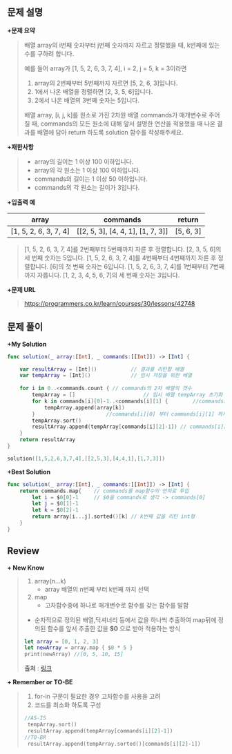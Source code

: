 문제 설명
--------

**\+문제 요약**

> 배열 array의 i번째 숫자부터 j번째 숫자까지 자르고 정렬했을 때, k번째에 있는 수를 구하려 합니다.
>
> 예를 들어 array가 [1, 5, 2, 6, 3, 7, 4], i = 2, j = 5, k = 3이라면
>
> 1. array의 2번째부터 5번째까지 자르면 [5, 2, 6, 3]입니다.
> 2. 1에서 나온 배열을 정렬하면 [2, 3, 5, 6]입니다.
> 3. 2에서 나온 배열의 3번째 숫자는 5입니다.
>
> 배열 array, [i, j, k]를 원소로 가진 2차원 배열 commands가 매개변수로 주어질 때, commands의 모든 원소에 대해 앞서 설명한 연산을 적용했을 때 나온 결과를 배열에 담아 return 하도록 solution 함수를 작성해주세요.

**\+재한사항**
> - array의 길이는 1 이상 100 이하입니다.
> - array의 각 원소는 1 이상 100 이하입니다.
> - commands의 길이는 1 이상 50 이하입니다.
> - commands의 각 원소는 길이가 3입니다.

**\+입출력 예**

array | commands | return
---|---|---
[1, 5, 2, 6, 3, 7, 4] | [[2, 5, 3], [4, 4, 1], [1, 7, 3]] | [5, 6, 3] 

>  [1, 5, 2, 6, 3, 7, 4]를 2번째부터 5번째까지 자른 후 정렬합니다. [2, 3, 5, 6]의 세 번째 숫자는 5입니다.
> [1, 5, 2, 6, 3, 7, 4]를 4번째부터 4번째까지 자른 후 정렬합니다. [6]의 첫 번째 숫자는 6입니다.
> [1, 5, 2, 6, 3, 7, 4]를 1번째부터 7번째까지 자릅니다. [1, 2, 3, 4, 5, 6, 7]의 세 번째 숫자는 3입니다.

**+문제 URL**

>https://programmers.co.kr/learn/courses/30/lessons/42748



문제 풀이
---------

**\+My Solution**

```swift
func solution(_ array:[Int], _ commands:[[Int]]) -> [Int] {

    var resultArray = [Int]()			// 결과를 리턴할 배열
    var tempArray = [Int]()				// 임시 저장을 위한 배열
    
    for i in 0..<commands.count { // commands의 2차 배열의 갯수
        tempArray = []						// 임시 배열 tempArray 초기화
        for k in commands[i][0]-1..<commands[i][1] {		//commands를 이용한 array 배열 자르기
            tempArray.append(array[k])									//초기화된 임시 배열에 값 추가 
        }						//commands[i][0] 부터 commands[i][1] 까지 별도 배열을 tempArray에 담기
        tempArray.sort()																// 배열 정렬
        resultArray.append(tempArray[commands[i][2]-1])	// commands[i][2] 번째 크기 값 추출
    }
    return resultArray
}

solution([1,5,2,6,3,7,4],[[2,5,3],[4,4,1],[1,7,3]])
```

**\+Best Solution**

```swift
func solution(_ array:[Int], _ commands:[[Int]]) -> [Int] {
    return commands.map{	// commands를 map함수의 인자로 투입
        let i = $0[0]-1		// $0을 commands로 생각 -> commands[0]
        let j = $0[1]-1
        let k = $0[2]-1
        return array[i...j].sorted()[k] // k번째 값을 리턴 int형
    }
}
```

Review
-----------------
**\+ New Know**

> 1. array(n...k)
>    - array 배열의 n번째 부터 k번째 까지 선택
> 2. map 
>    - 고차함수중에 하나로 매개변수로 함수를 갖는 함수를 말함
>   - 순차적으로 정의된 배열,딕셔너리 등에서 값을 하나씩 추출하여 map뒤에 정의된 함수를 앞서 추출한 값을 **$0** 으로 받아 적용하는 방식
> 
> 
>```swift
> let array = [0, 1, 2, 3]
> let newArray = array.map { $0 * 5 }
> print(newArray) //[0, 5, 10, 15]
> ```
> 
>**출처** : [링크](https://zetal.tistory.com/entry/swift-기초문법-15-맵Map-필터Filter-리듀스Reduce)

**\+ Remember or TO-BE**

> 1. for-in 구문이 필요한 경우 고차함수를 사용을 고려
> 2. 코드를 최소화 하도록 구성
> ```swift
>//AS-IS
>  tempArray.sort()
>  resultArray.append(tempArray[commands[i][2]-1])
> //TO-BR
>  resultArray.append(tempArray.sorted()[commands[i][2]-1])
> ```

